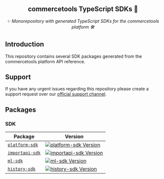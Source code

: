 <h2 align="center">commercetools TypeScript SDKs 💅</h2>
<p align="center">
  <i>✨ Monorepository with generated TypeScript SDKs for the commercetools platform 🛠</i>
</p>

## Introduction

This repository contains several SDK packages generated from the commercetools platform API reference.

## Support

If you have any urgent issues regarding this repository please create a support request over our [official support channel](http://support.commercetools.com).

## Packages

### SDK

| Package                                    | Version                                                               |
| ------------------------------------------ | --------------------------------------------------------------------- |
| [`platform-sdk`](/packages/platform-sdk)   | [![platform-sdk Version][platform-sdk-icon]][platform-sdk-version]    |
| [`importapi-sdk`](/packages/importapi-sdk) | [![importapi-sdk Version][importapi-sdk-icon]][importapi-sdk-version] |
| [`ml-sdk`](/packages/ml-sdk)               | [![ml-sdk Version][ml-sdk-icon]][ml-sdk-version]                      |
| [`history-sdk`](/packages/history-sdk)     | [![history-sdk Version][history-sdk-icon]][history-sdk-version]       |

[platform-sdk-version]: https://www.npmjs.com/package/@commercetools/platform-sdk
[platform-sdk-icon]: https://img.shields.io/npm/v/@commercetools/platform-sdk.svg?style=flat-square
[importapi-sdk-version]: https://www.npmjs.com/package/@commercetools/importapi-sdk
[importapi-sdk-icon]: https://img.shields.io/npm/v/@commercetools/importapi-sdk.svg?style=flat-square
[ml-sdk-version]: https://www.npmjs.com/package/@commercetools/ml-sdk
[ml-sdk-icon]: https://img.shields.io/npm/v/@commercetools/ml-sdk.svg?style=flat-square
[history-sdk-version]: https://www.npmjs.com/package/@commercetools/history-sdk
[history-sdk-icon]: https://img.shields.io/npm/v/@commercetools/history-sdk.svg?style=flat-square
